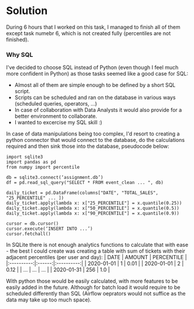 # Solution
During 6 hours that I worked on this task, I managed to finish all of them except task numebr 6, which is not created fully (percentiles are not finished).
### Why SQL
I've decided to choose SQL instead of Python (even though I feel much more confident in Python) as those tasks seemed like a good case for SQL:
- Almost all of them are simple enough to be defined by a short SQL script.
- Scripts can be scheduled and ran on the database in various ways (scheduled queries, operators, ...)
- In case of collaboration with Data Analysts it would also provide for a better environment to collaborate.
- I wanted to excercise my SQL skill :)

In case of data manipulations being too complex, I'd resort to creating a python connector that would connect to the database, do the calculations required and then sink those into the database, pseudocode below:
```
import sqlite3
import pandas as pd
from numpy import percentile
				
db = sqlite3.connect(‘assignment.db’)							
df = pd.read_sql_query("SELECT * FROM event_clean ... ", db)

daily_ticket = pd.DataFrame(columns["DATE", "TOTAL_SALES", "25_PERCENTILE" ... ])
daily_ticket.apply(lambda x: x["25_PERCENTILE"] = x.quantile(0.25))
daily_ticket.apply(lambda x: x["50_PERCENTILE"] = x.quantile(0.5))
daily_ticket.apply(lambda x: x["90_PERCENTILE"] = x.quantile(0.9))

cursor = db.cursor()								
cursor.execute(‘INSERT INTO ...’)							
cursor.fetchall()

```

In SQLite there is not enough analytics functions to calculate that with ease - the best I could create was creating a table with sum of tickets with their adjacent percentiles (per user and day):
|    DATE    | AMOUNT | PERCENTILE |
|:----------:|:------:|:----------:|
| 2020-01-01 | 1      | 0.01       | 
| 2020-01-01 | 2      | 0.12       | 
| ... | ...      | ...       | 
| 2020-01-31 | 256      | 1.0       | 

With python those would be easily calculated, with more features to be easily added in the future.
Although for batch load it would require to be scheduled differently than SQL (Airflow oeprators would not suffice as the data may take up too much space).
